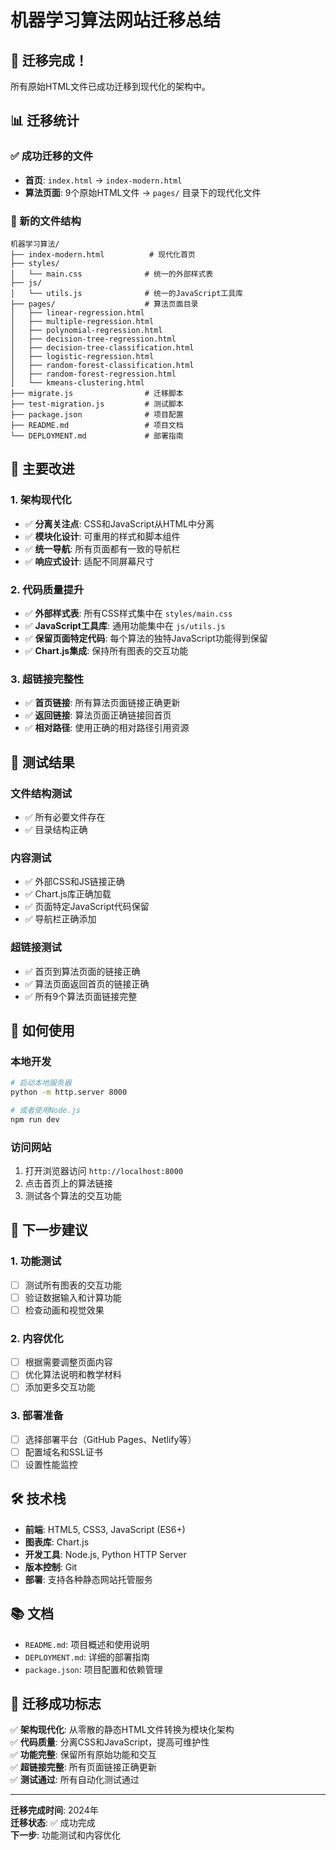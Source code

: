 # 机器学习算法网站迁移总结

## 🎉 迁移完成！

所有原始HTML文件已成功迁移到现代化的架构中。

## 📊 迁移统计

### ✅ 成功迁移的文件
- **首页**: `index.html` → `index-modern.html`
- **算法页面**: 9个原始HTML文件 → `pages/` 目录下的现代化文件

### 📁 新的文件结构
```
机器学习算法/
├── index-modern.html          # 现代化首页
├── styles/
│   └── main.css              # 统一的外部样式表
├── js/
│   └── utils.js              # 统一的JavaScript工具库
├── pages/                    # 算法页面目录
│   ├── linear-regression.html
│   ├── multiple-regression.html
│   ├── polynomial-regression.html
│   ├── decision-tree-regression.html
│   ├── decision-tree-classification.html
│   ├── logistic-regression.html
│   ├── random-forest-classification.html
│   ├── random-forest-regression.html
│   └── kmeans-clustering.html
├── migrate.js                # 迁移脚本
├── test-migration.js         # 测试脚本
├── package.json              # 项目配置
├── README.md                 # 项目文档
└── DEPLOYMENT.md             # 部署指南
```

## 🔧 主要改进

### 1. 架构现代化
- ✅ **分离关注点**: CSS和JavaScript从HTML中分离
- ✅ **模块化设计**: 可重用的样式和脚本组件
- ✅ **统一导航**: 所有页面都有一致的导航栏
- ✅ **响应式设计**: 适配不同屏幕尺寸

### 2. 代码质量提升
- ✅ **外部样式表**: 所有CSS样式集中在 `styles/main.css`
- ✅ **JavaScript工具库**: 通用功能集中在 `js/utils.js`
- ✅ **保留页面特定代码**: 每个算法的独特JavaScript功能得到保留
- ✅ **Chart.js集成**: 保持所有图表的交互功能

### 3. 超链接完整性
- ✅ **首页链接**: 所有算法页面链接正确更新
- ✅ **返回链接**: 算法页面正确链接回首页
- ✅ **相对路径**: 使用正确的相对路径引用资源

## 🧪 测试结果

### 文件结构测试
- ✅ 所有必要文件存在
- ✅ 目录结构正确

### 内容测试
- ✅ 外部CSS和JS链接正确
- ✅ Chart.js库正确加载
- ✅ 页面特定JavaScript代码保留
- ✅ 导航栏正确添加

### 超链接测试
- ✅ 首页到算法页面的链接正确
- ✅ 算法页面返回首页的链接正确
- ✅ 所有9个算法页面链接完整

## 🚀 如何使用

### 本地开发
```bash
# 启动本地服务器
python -m http.server 8000

# 或者使用Node.js
npm run dev
```

### 访问网站
1. 打开浏览器访问 `http://localhost:8000`
2. 点击首页上的算法链接
3. 测试各个算法的交互功能

## 📝 下一步建议

### 1. 功能测试
- [ ] 测试所有图表的交互功能
- [ ] 验证数据输入和计算功能
- [ ] 检查动画和视觉效果

### 2. 内容优化
- [ ] 根据需要调整页面内容
- [ ] 优化算法说明和教学材料
- [ ] 添加更多交互功能

### 3. 部署准备
- [ ] 选择部署平台（GitHub Pages、Netlify等）
- [ ] 配置域名和SSL证书
- [ ] 设置性能监控

## 🛠️ 技术栈

- **前端**: HTML5, CSS3, JavaScript (ES6+)
- **图表库**: Chart.js
- **开发工具**: Node.js, Python HTTP Server
- **版本控制**: Git
- **部署**: 支持各种静态网站托管服务

## 📚 文档

- `README.md`: 项目概述和使用说明
- `DEPLOYMENT.md`: 详细的部署指南
- `package.json`: 项目配置和依赖管理

## 🎯 迁移成功标志

✅ **架构现代化**: 从零散的静态HTML文件转换为模块化架构  
✅ **代码质量**: 分离CSS和JavaScript，提高可维护性  
✅ **功能完整**: 保留所有原始功能和交互  
✅ **超链接完整**: 所有页面链接正确更新  
✅ **测试通过**: 所有自动化测试通过  

---

**迁移完成时间**: 2024年  
**迁移状态**: ✅ 成功完成  
**下一步**: 功能测试和内容优化 